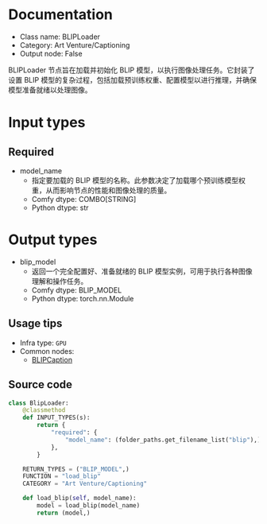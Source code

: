 
# Documentation
- Class name: BLIPLoader
- Category: Art Venture/Captioning
- Output node: False

BLIPLoader 节点旨在加载并初始化 BLIP 模型，以执行图像处理任务。它封装了设置 BLIP 模型的复杂过程，包括加载预训练权重、配置模型以进行推理，并确保模型准备就绪以处理图像。

# Input types
## Required
- model_name
    - 指定要加载的 BLIP 模型的名称。此参数决定了加载哪个预训练模型权重，从而影响节点的性能和图像处理的质量。
    - Comfy dtype: COMBO[STRING]
    - Python dtype: str

# Output types
- blip_model
    - 返回一个完全配置好、准备就绪的 BLIP 模型实例，可用于执行各种图像理解和操作任务。
    - Comfy dtype: BLIP_MODEL
    - Python dtype: torch.nn.Module


## Usage tips
- Infra type: `GPU`
- Common nodes:
    - [BLIPCaption](../../comfyui-art-venture/Nodes/BLIPCaption.md)



## Source code
```python
class BlipLoader:
    @classmethod
    def INPUT_TYPES(s):
        return {
            "required": {
                "model_name": (folder_paths.get_filename_list("blip"),),
            },
        }

    RETURN_TYPES = ("BLIP_MODEL",)
    FUNCTION = "load_blip"
    CATEGORY = "Art Venture/Captioning"

    def load_blip(self, model_name):
        model = load_blip(model_name)
        return (model,)

```
